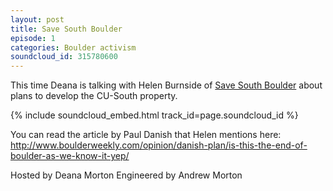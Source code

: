 ```yaml
---
layout: post
title: Save South Boulder
episode: 1
categories: Boulder activism
soundcloud_id: 315780600
---
```

This time Deana is talking with Helen Burnside of [Save South Boulder](http://www.savesouthboulder.com/) about plans to develop the CU-South property.

{% include soundcloud_embed.html track_id=page.soundcloud_id %}

You can read the article by Paul Danish that Helen mentions here: http://www.boulderweekly.com/opinion/danish-plan/is-this-the-end-of-boulder-as-we-know-it-yep/

Hosted by Deana Morton
Engineered by Andrew Morton
